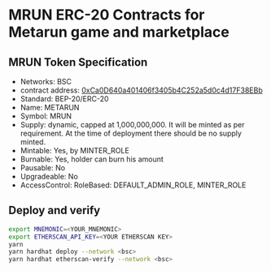 # MRUN ERC-20 Contracts for Metarun game and marketplace

## MRUN Token Specification

* Networks: BSC
* contract address: [0xCa0D640a401406f3405b4C252a5d0c4d17F38EBb](https://bscscan.com/token/0xCa0D640a401406f3405b4C252a5d0c4d17F38EBb)
* Standard: BEP-20/ERC-20
* Name: METARUN
* Symbol: MRUN
* Supply: dynamic, capped at 1,000,000,000. It will be minted as per requirement. At the time of deployment there should be no supply minted.
* Mintable: Yes, by MINTER_ROLE
* Burnable: Yes, holder can burn his amount
* Pausable: No
* Upgradeable: No
* AccessControl: RoleBased: DEFAULT_ADMIN_ROLE, MINTER_ROLE

## Deploy and verify

```sh
export MNEMONIC=<YOUR_MNEMONIC>
export ETHERSCAN_API_KEY=<YOUR ETHERSCAN KEY>
yarn
yarn hardhat deploy --network <bsc>
yarn hardhat etherscan-verify --network <bsc>
```
